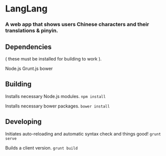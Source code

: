 # LangLang

### A web app that shows users Chinese characters and their translations & pinyin. 




## Dependencies
   ( these must be installed for building to work ).


Node.js
Grunt.js
bower



## Building

Installs necessary Node.js modules.
``npm install``

Installs necessary bower packages.
``bower install``



## Developing

Initiates auto-reloading and automatic syntax check and things good!
``grunt serve``

Builds a client version. 
``grunt build``